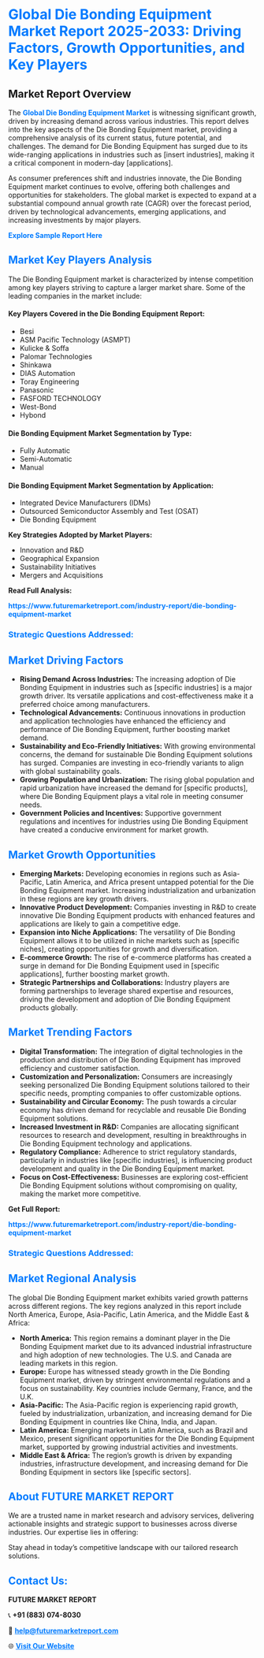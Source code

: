 <h1 style="color: #007BFF;">Global Die Bonding Equipment Market Report 2025-2033: Driving Factors, Growth Opportunities, and Key Players</h1>

<section id="overview">
<h2>Market Report Overview</h2>
<p>The <a href="https://www.futuremarketreport.com/industry-report/die-bonding-equipment-market" style="color: #007BFF; text-decoration: none;"><strong>Global Die Bonding Equipment Market</strong></a> is witnessing significant growth, driven by increasing demand across various industries. This report delves into the key aspects of the Die Bonding Equipment market, providing a comprehensive analysis of its current status, future potential, and challenges. The demand for Die Bonding Equipment has surged due to its wide-ranging applications in industries such as [insert industries], making it a critical component in modern-day [applications].</p>
<p>As consumer preferences shift and industries innovate, the Die Bonding Equipment market continues to evolve, offering both challenges and opportunities for stakeholders. The global market is expected to expand at a substantial compound annual growth rate (CAGR) over the forecast period, driven by technological advancements, emerging applications, and increasing investments by major players.</p>
</section>

<section id="overview">
<p><a href="https://www.futuremarketreport.com/request-sample/reportId=113474" style="color: #007BFF; text-decoration: none;"><strong>Explore Sample Report Here</strong></a></p>
</section>

<section id="key-players">
<h2 style="color: #007BFF;">Market Key Players Analysis</h2>
<p>The Die Bonding Equipment market is characterized by intense competition among key players striving to capture a larger market share. Some of the leading companies in the market include:</p>
<h4>Key Players Covered in the Die Bonding Equipment Report:</h4>
<ul><li>Besi</li><li>ASM Pacific Technology (ASMPT)</li><li>Kulicke &amp; Soffa</li><li>Palomar Technologies</li><li>Shinkawa</li><li>DIAS Automation</li><li>Toray Engineering</li><li>Panasonic</li><li>FASFORD TECHNOLOGY</li><li>West-Bond</li><li>Hybond</li></ul>
<h4>Die Bonding Equipment Market Segmentation by Type:</h4>
<ul><li>Fully Automatic</li><li>Semi-Automatic</li><li>Manual</li></ul>

<h4>Die Bonding Equipment Market Segmentation by Application:</h4>
<ul><li>Integrated Device Manufacturers (IDMs)</li><li>Outsourced Semiconductor Assembly and Test (OSAT)</li><li>Die Bonding Equipment</li></ul>
<p><strong>Key Strategies Adopted by Market Players:</strong></p>
<ul>
<li>Innovation and R&D</li>
<li>Geographical Expansion</li>
<li>Sustainability Initiatives</li>
<li>Mergers and Acquisitions</li>
</ul>
</section>

<section>
<p><strong>Read Full Analysis: </strong></p><a href="https://www.futuremarketreport.com/industry-report/die-bonding-equipment-market" style="color: #007BFF; text-decoration: none;"><strong>https://www.futuremarketreport.com/industry-report/die-bonding-equipment-market</strong></a>
<h3 style="color: #007BFF;">Strategic Questions Addressed:</h3>
</section>

<section id="driving-factors">
<h2 style="color: #007BFF;">Market Driving Factors</h2>
<ul>
<li><strong>Rising Demand Across Industries:</strong> The increasing adoption of Die Bonding Equipment in industries such as [specific industries] is a major growth driver. Its versatile applications and cost-effectiveness make it a preferred choice among manufacturers.</li>
<li><strong>Technological Advancements:</strong> Continuous innovations in production and application technologies have enhanced the efficiency and performance of Die Bonding Equipment, further boosting market demand.</li>
<li><strong>Sustainability and Eco-Friendly Initiatives:</strong> With growing environmental concerns, the demand for sustainable Die Bonding Equipment solutions has surged. Companies are investing in eco-friendly variants to align with global sustainability goals.</li>
<li><strong>Growing Population and Urbanization:</strong> The rising global population and rapid urbanization have increased the demand for [specific products], where Die Bonding Equipment plays a vital role in meeting consumer needs.</li>
<li><strong>Government Policies and Incentives:</strong> Supportive government regulations and incentives for industries using Die Bonding Equipment have created a conducive environment for market growth.</li>
</ul>
</section>

<section id="growth-opportunities">
<h2 style="color: #007BFF;">Market Growth Opportunities</h2>
<ul>
<li><strong>Emerging Markets:</strong> Developing economies in regions such as Asia-Pacific, Latin America, and Africa present untapped potential for the Die Bonding Equipment market. Increasing industrialization and urbanization in these regions are key growth drivers.</li>
<li><strong>Innovative Product Development:</strong> Companies investing in R&D to create innovative Die Bonding Equipment products with enhanced features and applications are likely to gain a competitive edge.</li>
<li><strong>Expansion into Niche Applications:</strong> The versatility of Die Bonding Equipment allows it to be utilized in niche markets such as [specific niches], creating opportunities for growth and diversification.</li>
<li><strong>E-commerce Growth:</strong> The rise of e-commerce platforms has created a surge in demand for Die Bonding Equipment used in [specific applications], further boosting market growth.</li>
<li><strong>Strategic Partnerships and Collaborations:</strong> Industry players are forming partnerships to leverage shared expertise and resources, driving the development and adoption of Die Bonding Equipment products globally.</li>
</ul>
</section>

<section id="trending-factors">
<h2 style="color: #007BFF;">Market Trending Factors</h2>
<ul>
<li><strong>Digital Transformation:</strong> The integration of digital technologies in the production and distribution of Die Bonding Equipment has improved efficiency and customer satisfaction.</li>
<li><strong>Customization and Personalization:</strong> Consumers are increasingly seeking personalized Die Bonding Equipment solutions tailored to their specific needs, prompting companies to offer customizable options.</li>
<li><strong>Sustainability and Circular Economy:</strong> The push towards a circular economy has driven demand for recyclable and reusable Die Bonding Equipment solutions.</li>
<li><strong>Increased Investment in R&D:</strong> Companies are allocating significant resources to research and development, resulting in breakthroughs in Die Bonding Equipment technology and applications.</li>
<li><strong>Regulatory Compliance:</strong> Adherence to strict regulatory standards, particularly in industries like [specific industries], is influencing product development and quality in the Die Bonding Equipment market.</li>
<li><strong>Focus on Cost-Effectiveness:</strong> Businesses are exploring cost-efficient Die Bonding Equipment solutions without compromising on quality, making the market more competitive.</li>
</ul>
</section>

<section>
<p><strong>Get Full Report: </strong></p><a href="https://www.futuremarketreport.com/industry-report/die-bonding-equipment-market" style="color: #007BFF; text-decoration: none;"><strong>https://www.futuremarketreport.com/industry-report/die-bonding-equipment-market</strong></a>
<h3 style="color: #007BFF;">Strategic Questions Addressed:</h3>
</section>


<section id="regional-analysis">
<h2 style="color: #007BFF;">Market Regional Analysis</h2>
<p>The global Die Bonding Equipment market exhibits varied growth patterns across different regions. The key regions analyzed in this report include North America, Europe, Asia-Pacific, Latin America, and the Middle East & Africa:</p>
<ul>
<li><strong>North America:</strong> This region remains a dominant player in the Die Bonding Equipment market due to its advanced industrial infrastructure and high adoption of new technologies. The U.S. and Canada are leading markets in this region.</li>
<li><strong>Europe:</strong> Europe has witnessed steady growth in the Die Bonding Equipment market, driven by stringent environmental regulations and a focus on sustainability. Key countries include Germany, France, and the U.K.</li>
<li><strong>Asia-Pacific:</strong> The Asia-Pacific region is experiencing rapid growth, fueled by industrialization, urbanization, and increasing demand for Die Bonding Equipment in countries like China, India, and Japan.</li>
<li><strong>Latin America:</strong> Emerging markets in Latin America, such as Brazil and Mexico, present significant opportunities for the Die Bonding Equipment market, supported by growing industrial activities and investments.</li>
<li><strong>Middle East & Africa:</strong> The region’s growth is driven by expanding industries, infrastructure development, and increasing demand for Die Bonding Equipment in sectors like [specific sectors].</li>
</ul>
</section>

<footer>
<h2 style="color: #007BFF;">About FUTURE MARKET REPORT</h2>
<p>We are a trusted name in market research and advisory services, delivering actionable insights and strategic support to businesses across diverse industries. Our expertise lies in offering:</p>

<p>Stay ahead in today’s competitive landscape with our tailored research solutions.</p>

<h2 style="color: #007BFF;">Contact Us:</h2>
<p><strong>FUTURE MARKET REPORT</strong></p>
<p>📞 <strong>+91 (883) 074-8030</strong></p>
<p>📧 <strong><a href="mailto:help@futuremarketreport.com" style="color: #007BFF;">help@futuremarketreport.com</a></strong></p>
<p>🌐 <strong><a href="https://www.futuremarketreport.com/" style="color: #007BFF;">Visit Our Website</a></strong></p>
</footer>